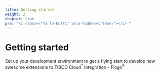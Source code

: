 ```yaml
---
title: Getting started
weight: 2
chapter: true
pre: "<i class=\"fa fa-bolt\" aria-hidden=\"true\"></i> "
---
```


# Getting started

Set up your development environment to get a flying start to develop new awesome extensions to TIBCO Cloud<sup>&trade;</sup> Integration - Flogo<sup>&reg;</sup>
